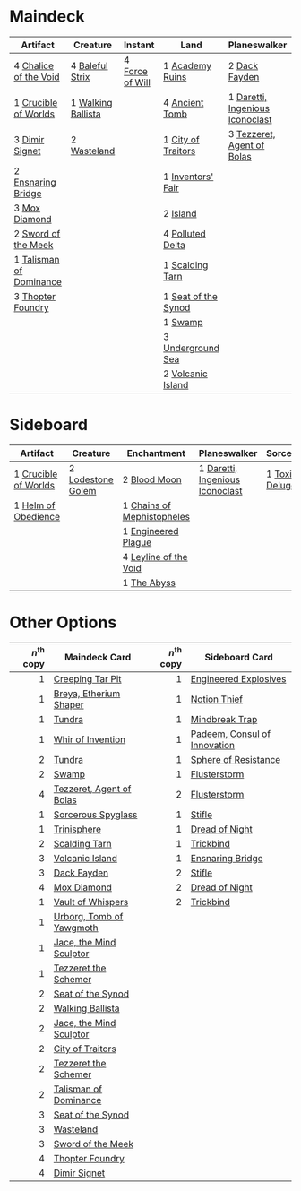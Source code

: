 
# Maindeck

|                                             Artifact                                             |                                          Creature                                           |                                        Instant                                         |                                             Land                                             |                                               Planeswalker                                               |                                            Sorcery                                            |
|--------------------------------------------------------------------------------------------------|---------------------------------------------------------------------------------------------|----------------------------------------------------------------------------------------|----------------------------------------------------------------------------------------------|----------------------------------------------------------------------------------------------------------|-----------------------------------------------------------------------------------------------|
|4 [Chalice of the Void](http://gatherer.wizards.com/Pages/Card/Details.aspx?multiverseid=370411)  |4 [Baleful Strix](http://gatherer.wizards.com/Pages/Card/Details.aspx?multiverseid=423507)   |4 [Force of Will](http://gatherer.wizards.com/Pages/Card/Details.aspx?multiverseid=None)|1 [Academy Ruins](http://gatherer.wizards.com/Pages/Card/Details.aspx?multiverseid=370424)    |2 [Dack Fayden](http://gatherer.wizards.com/Pages/Card/Details.aspx?multiverseid=382903)                  |1 [Toxic Deluge](http://gatherer.wizards.com/Pages/Card/Details.aspx?multiverseid=413650)      |
|1 [Crucible of Worlds](http://gatherer.wizards.com/Pages/Card/Details.aspx?multiverseid=None)     |1 [Walking Ballista](http://gatherer.wizards.com/Pages/Card/Details.aspx?multiverseid=423848)|                                                                                        |4 [Ancient Tomb](http://gatherer.wizards.com/Pages/Card/Details.aspx?multiverseid=382842)     |1 [Daretti, Ingenious Iconoclast](http://gatherer.wizards.com/Pages/Card/Details.aspx?multiverseid=416831)|2 [Transmute Artifact](http://gatherer.wizards.com/Pages/Card/Details.aspx?multiverseid=202616)|
|3 [Dimir Signet](http://gatherer.wizards.com/Pages/Card/Details.aspx?multiverseid=426044)         |2 [Wasteland](http://gatherer.wizards.com/Pages/Card/Details.aspx?multiverseid=None)         |                                                                                        |1 [City of Traitors](http://gatherer.wizards.com/Pages/Card/Details.aspx?multiverseid=397543) |3 [Tezzeret, Agent of Bolas](http://gatherer.wizards.com/Pages/Card/Details.aspx?multiverseid=214065)     |                                                                                               |
|2 [Ensnaring Bridge](http://gatherer.wizards.com/Pages/Card/Details.aspx?multiverseid=442213)     |                                                                                             |                                                                                        |1 [Inventors' Fair](http://gatherer.wizards.com/Pages/Card/Details.aspx?multiverseid=417820)  |                                                                                                          |                                                                                               |
|3 [Mox Diamond](http://gatherer.wizards.com/Pages/Card/Details.aspx?multiverseid=212634)          |                                                                                             |                                                                                        |2 [Island](http://gatherer.wizards.com/Pages/Card/Details.aspx?multiverseid=439602)           |                                                                                                          |                                                                                               |
|2 [Sword of the Meek](http://gatherer.wizards.com/Pages/Card/Details.aspx?multiverseid=126215)    |                                                                                             |                                                                                        |4 [Polluted Delta](http://gatherer.wizards.com/Pages/Card/Details.aspx?multiverseid=None)     |                                                                                                          |                                                                                               |
|1 [Talisman of Dominance](http://gatherer.wizards.com/Pages/Card/Details.aspx?multiverseid=430629)|                                                                                             |                                                                                        |1 [Scalding Tarn](http://gatherer.wizards.com/Pages/Card/Details.aspx?multiverseid=426069)    |                                                                                                          |                                                                                               |
|3 [Thopter Foundry](http://gatherer.wizards.com/Pages/Card/Details.aspx?multiverseid=420854)      |                                                                                             |                                                                                        |1 [Seat of the Synod](http://gatherer.wizards.com/Pages/Card/Details.aspx?multiverseid=205303)|                                                                                                          |                                                                                               |
|                                                                                                  |                                                                                             |                                                                                        |1 [Swamp](http://gatherer.wizards.com/Pages/Card/Details.aspx?multiverseid=439603)            |                                                                                                          |                                                                                               |
|                                                                                                  |                                                                                             |                                                                                        |3 [Underground Sea](http://gatherer.wizards.com/Pages/Card/Details.aspx?multiverseid=383142)  |                                                                                                          |                                                                                               |
|                                                                                                  |                                                                                             |                                                                                        |2 [Volcanic Island](http://gatherer.wizards.com/Pages/Card/Details.aspx?multiverseid=383147)  |                                                                                                          |                                                                                               |


# Sideboard

|                                           Artifact                                           |                                          Creature                                          |                                             Enchantment                                             |                                               Planeswalker                                               |                                         Sorcery                                         |
|----------------------------------------------------------------------------------------------|--------------------------------------------------------------------------------------------|-----------------------------------------------------------------------------------------------------|----------------------------------------------------------------------------------------------------------|-----------------------------------------------------------------------------------------|
|1 [Crucible of Worlds](http://gatherer.wizards.com/Pages/Card/Details.aspx?multiverseid=None) |2 [Lodestone Golem](http://gatherer.wizards.com/Pages/Card/Details.aspx?multiverseid=397736)|2 [Blood Moon](http://gatherer.wizards.com/Pages/Card/Details.aspx?multiverseid=370419)              |1 [Daretti, Ingenious Iconoclast](http://gatherer.wizards.com/Pages/Card/Details.aspx?multiverseid=416831)|1 [Toxic Deluge](http://gatherer.wizards.com/Pages/Card/Details.aspx?multiverseid=413650)|
|1 [Helm of Obedience](http://gatherer.wizards.com/Pages/Card/Details.aspx?multiverseid=184550)|                                                                                            |1 [Chains of Mephistopheles](http://gatherer.wizards.com/Pages/Card/Details.aspx?multiverseid=159823)|                                                                                                          |                                                                                         |
|                                                                                              |                                                                                            |1 [Engineered Plague](http://gatherer.wizards.com/Pages/Card/Details.aspx?multiverseid=None)         |                                                                                                          |                                                                                         |
|                                                                                              |                                                                                            |4 [Leyline of the Void](http://gatherer.wizards.com/Pages/Card/Details.aspx?multiverseid=205013)     |                                                                                                          |                                                                                         |
|                                                                                              |                                                                                            |1 [The Abyss](http://gatherer.wizards.com/Pages/Card/Details.aspx?multiverseid=201167)               |                                                                                                          |                                                                                         |


# Other Options

|*n*<sup>th</sup> copy|                                           Maindeck Card                                           |*n*<sup>th</sup> copy|                                            Sideboard Card                                             |
|--------------------:|---------------------------------------------------------------------------------------------------|--------------------:|-------------------------------------------------------------------------------------------------------|
|                    1|[Creeping Tar Pit](http://gatherer.wizards.com/Pages/Card/Details.aspx?multiverseid=177520)        |                    1|[Engineered Explosives](http://gatherer.wizards.com/Pages/Card/Details.aspx?multiverseid=370549)       |
|                    1|[Breya, Etherium Shaper](http://gatherer.wizards.com/Pages/Card/Details.aspx?multiverseid=420646)  |                    1|[Notion Thief](http://gatherer.wizards.com/Pages/Card/Details.aspx?multiverseid=442200)                |
|                    1|[Tundra](http://gatherer.wizards.com/Pages/Card/Details.aspx?multiverseid=383139)                  |                    1|[Mindbreak Trap](http://gatherer.wizards.com/Pages/Card/Details.aspx?multiverseid=197532)              |
|                    1|[Whir of Invention](http://gatherer.wizards.com/Pages/Card/Details.aspx?multiverseid=423716)       |                    1|[Padeem, Consul of Innovation](http://gatherer.wizards.com/Pages/Card/Details.aspx?multiverseid=417632)|
|                    2|[Tundra](http://gatherer.wizards.com/Pages/Card/Details.aspx?multiverseid=383139)                  |                    1|[Sphere of Resistance](http://gatherer.wizards.com/Pages/Card/Details.aspx?multiverseid=383106)        |
|                    2|[Swamp](http://gatherer.wizards.com/Pages/Card/Details.aspx?multiverseid=439603)                   |                    1|[Flusterstorm](http://gatherer.wizards.com/Pages/Card/Details.aspx?multiverseid=None)                  |
|                    4|[Tezzeret, Agent of Bolas](http://gatherer.wizards.com/Pages/Card/Details.aspx?multiverseid=214065)|                    2|[Flusterstorm](http://gatherer.wizards.com/Pages/Card/Details.aspx?multiverseid=None)                  |
|                    1|[Sorcerous Spyglass](http://gatherer.wizards.com/Pages/Card/Details.aspx?multiverseid=435407)      |                    1|[Stifle](http://gatherer.wizards.com/Pages/Card/Details.aspx?multiverseid=None)                        |
|                    1|[Trinisphere](http://gatherer.wizards.com/Pages/Card/Details.aspx?multiverseid=425823)             |                    1|[Dread of Night](http://gatherer.wizards.com/Pages/Card/Details.aspx?multiverseid=4658)                |
|                    2|[Scalding Tarn](http://gatherer.wizards.com/Pages/Card/Details.aspx?multiverseid=426069)           |                    1|[Trickbind](http://gatherer.wizards.com/Pages/Card/Details.aspx?multiverseid=110499)                   |
|                    3|[Volcanic Island](http://gatherer.wizards.com/Pages/Card/Details.aspx?multiverseid=383147)         |                    1|[Ensnaring Bridge](http://gatherer.wizards.com/Pages/Card/Details.aspx?multiverseid=442213)            |
|                    3|[Dack Fayden](http://gatherer.wizards.com/Pages/Card/Details.aspx?multiverseid=382903)             |                    2|[Stifle](http://gatherer.wizards.com/Pages/Card/Details.aspx?multiverseid=None)                        |
|                    4|[Mox Diamond](http://gatherer.wizards.com/Pages/Card/Details.aspx?multiverseid=212634)             |                    2|[Dread of Night](http://gatherer.wizards.com/Pages/Card/Details.aspx?multiverseid=4658)                |
|                    1|[Vault of Whispers](http://gatherer.wizards.com/Pages/Card/Details.aspx?multiverseid=205313)       |                    2|[Trickbind](http://gatherer.wizards.com/Pages/Card/Details.aspx?multiverseid=110499)                   |
|                    1|[Urborg, Tomb of Yawgmoth](http://gatherer.wizards.com/Pages/Card/Details.aspx?multiverseid=287330)|                     |                                                                                                       |
|                    1|[Jace, the Mind Sculptor](http://gatherer.wizards.com/Pages/Card/Details.aspx?multiverseid=382979) |                     |                                                                                                       |
|                    1|[Tezzeret the Schemer](http://gatherer.wizards.com/Pages/Card/Details.aspx?multiverseid=423804)    |                     |                                                                                                       |
|                    2|[Seat of the Synod](http://gatherer.wizards.com/Pages/Card/Details.aspx?multiverseid=205303)       |                     |                                                                                                       |
|                    2|[Walking Ballista](http://gatherer.wizards.com/Pages/Card/Details.aspx?multiverseid=423848)        |                     |                                                                                                       |
|                    2|[Jace, the Mind Sculptor](http://gatherer.wizards.com/Pages/Card/Details.aspx?multiverseid=382979) |                     |                                                                                                       |
|                    2|[City of Traitors](http://gatherer.wizards.com/Pages/Card/Details.aspx?multiverseid=397543)        |                     |                                                                                                       |
|                    2|[Tezzeret the Schemer](http://gatherer.wizards.com/Pages/Card/Details.aspx?multiverseid=423804)    |                     |                                                                                                       |
|                    2|[Talisman of Dominance](http://gatherer.wizards.com/Pages/Card/Details.aspx?multiverseid=430629)   |                     |                                                                                                       |
|                    3|[Seat of the Synod](http://gatherer.wizards.com/Pages/Card/Details.aspx?multiverseid=205303)       |                     |                                                                                                       |
|                    3|[Wasteland](http://gatherer.wizards.com/Pages/Card/Details.aspx?multiverseid=None)                 |                     |                                                                                                       |
|                    3|[Sword of the Meek](http://gatherer.wizards.com/Pages/Card/Details.aspx?multiverseid=126215)       |                     |                                                                                                       |
|                    4|[Thopter Foundry](http://gatherer.wizards.com/Pages/Card/Details.aspx?multiverseid=420854)         |                     |                                                                                                       |
|                    4|[Dimir Signet](http://gatherer.wizards.com/Pages/Card/Details.aspx?multiverseid=426044)            |                     |                                                                                                       |

